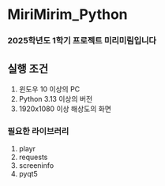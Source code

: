 # MiriMirim_Python
<h3>2025학년도 1학기 프로젝트 미리미림입니다

## 실행 조건
1. 윈도우 10 이상의 PC
2. Python 3.13 이상의 버전
4. 1920x1080 이상 해상도의 화면

### 필요한 라이브러리
1. playr
2. requests
3. screeninfo
4. pyqt5
